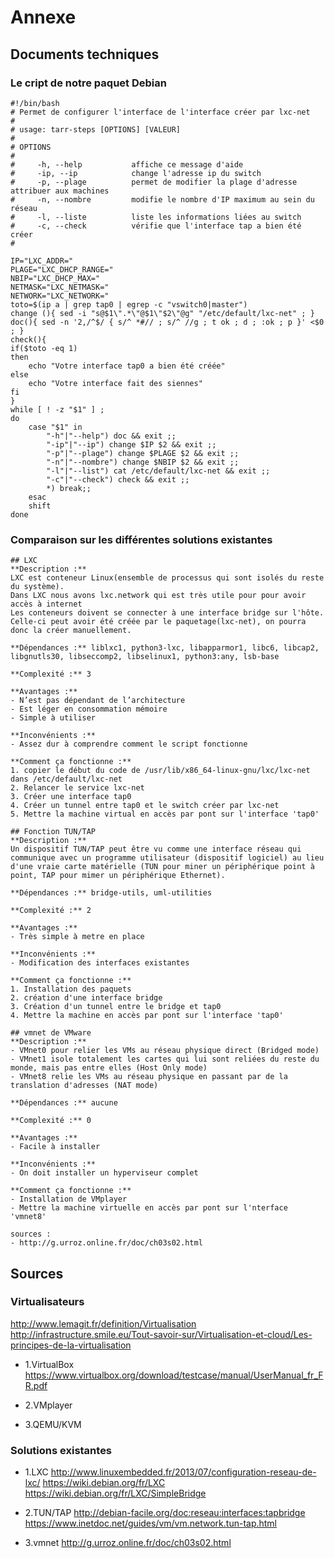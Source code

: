 # Annexe  

## Documents techniques

### Le cript de notre paquet Debian
~~~
#!/bin/bash
# Permet de configurer l'interface de l'interface créer par lxc-net
#
# usage: tarr-steps [OPTIONS] [VALEUR]
#
# OPTIONS
#
#     -h, --help           affiche ce message d'aide
#     -ip, --ip            change l'adresse ip du switch
#     -p, --plage          permet de modifier la plage d'adresse attribuer aux machines
#     -n, --nombre         modifie le nombre d'IP maximum au sein du réseau
#     -l, --liste          liste les informations liées au switch
#     -c, --check          vérifie que l'interface tap a bien été créer
#

IP="LXC_ADDR="
PLAGE="LXC_DHCP_RANGE="
NBIP="LXC_DHCP_MAX="
NETMASK="LXC_NETMASK="
NETWORK="LXC_NETWORK="
toto=$(ip a | grep tap0 | egrep -c "vswitch0|master")
change (){ sed -i "s@$1\".*\"@$1\"$2\"@g" "/etc/default/lxc-net" ; }
doc(){ sed -n '2,/^$/ { s/^ *#// ; s/^ //g ; t ok ; d ; :ok ; p }' <$0 ; }
check(){ 
if($toto -eq 1)
then 
	echo "Votre interface tap0 a bien été créée"
else
	echo "Votre interface fait des siennes"
fi
}
while [ ! -z "$1" ] ;
do
    case "$1" in
        "-h"|"--help") doc && exit ;;
		"-ip"|"--ip") change $IP $2 && exit ;;
		"-p"|"--plage") change $PLAGE $2 && exit ;;
		"-n"|"--nombre") change $NBIP $2 && exit ;;
        "-l"|"--list") cat /etc/default/lxc-net && exit ;;
        "-c"|"--check") check && exit ;;
        *) break;;
    esac
    shift
done
~~~

### Comparaison sur les différentes solutions existantes 
~~~
## LXC
**Description :** 
LXC est conteneur Linux(ensemble de processus qui sont isolés du reste du système).
Dans LXC nous avons lxc.network qui est très utile pour pour avoir accès à internet
Les conteneurs doivent se connecter à une interface bridge sur l'hôte. Celle-ci peut avoir été créée par le paquetage(lxc-net), on pourra donc la créer manuellement.

**Dépendances :** liblxc1, python3-lxc, libapparmor1, libc6, libcap2, libgnutls30, libseccomp2, libselinux1, python3:any, lsb-base

**Complexité :** 3

**Avantages :** 
- N’est pas dépendant de l’architecture
- Est léger en consommation mémoire
- Simple à utiliser

**Inconvénients :** 
- Assez dur à comprendre comment le script fonctionne

**Comment ça fonctionne :** 
1. copier le début du code de /usr/lib/x86_64-linux-gnu/lxc/lxc-net dans /etc/default/lxc-net
2. Relancer le service lxc-net
3. Créer une interface tap0
4. Créer un tunnel entre tap0 et le switch créer par lxc-net
5. Mettre la machine virtual en accès par pont sur l'interface 'tap0'

## Fonction TUN/TAP
**Description :** 
Un dispositif TUN/TAP peut être vu comme une interface réseau qui communique avec un programme utilisateur (dispositif logiciel) au lieu d'une vraie carte matérielle (TUN pour miner un périphérique point à point, TAP pour mimer un périphérique Ethernet).

**Dépendances :** bridge-utils, uml-utilities

**Complexité :** 2

**Avantages :** 
- Très simple à metre en place

**Inconvénients :**
- Modification des interfaces existantes

**Comment ça fonctionne :** 
1. Installation des paquets
2. création d'une interface bridge
3. Création d'un tunnel entre le bridge et tap0
4. Mettre la machine en accès par pont sur l'interface 'tap0'

## vmnet de VMware
**Description :** 
- VMnet0 pour relier les VMs au réseau physique direct (Bridged mode)
- VMnet1 isole totalement les cartes qui lui sont reliées du reste du monde, mais pas entre elles (Host Only mode)
- VMnet8 relie les VMs au réseau physique en passant par de la translation d'adresses (NAT mode)

**Dépendances :** aucune

**Complexité :** 0

**Avantages :** 
- Facile à installer

**Inconvénients :** 
- On doit installer un hyperviseur complet

**Comment ça fonctionne :** 
- Installation de VMplayer
- Mettre la machine virtuelle en accès par pont sur l'nterface 'vmnet8'

sources : 
- http://g.urroz.online.fr/doc/ch03s02.html

~~~
## Sources

### Virtualisateurs

http://www.lemagit.fr/definition/Virtualisation
http://infrastructure.smile.eu/Tout-savoir-sur/Virtualisation-et-cloud/Les-principes-de-la-virtualisation


- 1.VirtualBox
 https://www.virtualbox.org/download/testcase/manual/UserManual_fr_FR.pdf

- 2.VMplayer
 

- 3.QEMU/KVM
 

### Solutions existantes
- 1.LXC
 http://www.linuxembedded.fr/2013/07/configuration-reseau-de-lxc/
 https://wiki.debian.org/fr/LXC
 https://wiki.debian.org/fr/LXC/SimpleBridge

- 2.TUN/TAP
 http://debian-facile.org/doc:reseau:interfaces:tapbridge
 https://www.inetdoc.net/guides/vm/vm.network.tun-tap.html

- 3.vmnet
 http://g.urroz.online.fr/doc/ch03s02.html

